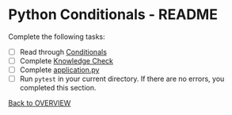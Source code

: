 # Python Conditionals - README
Complete the following tasks:
- [ ] Read through [Conditionals](conditionals.md)
- [ ] Complete [Knowledge Check](knowledge_check.md)
- [ ] Complete [application.py](application.py)
- [ ] Run `pytest` in your current directory.  If there are no errors, you completed this section.

[Back to OVERVIEW](../README.md)
